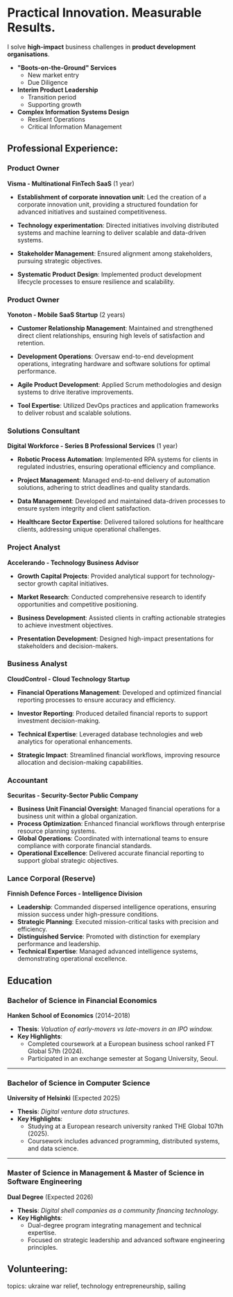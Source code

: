 # Practical Innovation. Measurable Results. 

I solve **high-impact** business challenges in **product development organisations**.

- **"Boots-on-the-Ground" Services**
  - New market entry
  - Due Diligence
- **Interim Product Leadership**
  - Transition period
  - Supporting growth
- **Complex Information Systems Design**
  - Resilient Operations
  - Critical Information Management

## Professional Experience:

### Product Owner  
**Visma - Multinational FinTech SaaS** (1 year) 

- **Establishment of corporate innovation unit**: Led the creation of a corporate innovation unit, providing a structured foundation for advanced initiatives and sustained competitiveness.
  
- **Technology experimentation**: Directed initiatives involving distributed systems and machine learning to deliver scalable and data-driven systems.

- **Stakeholder Management**: Ensured alignment among stakeholders, pursuing strategic objectives.  

- **Systematic Product Design**: Implemented product development lifecycle processes to ensure resilience and scalability.


### Product Owner  
**Yonoton - Mobile SaaS Startup** (2 years)  

- **Customer Relationship Management**: Maintained and strengthened direct client relationships, ensuring high levels of satisfaction and retention.  

- **Development Operations**: Oversaw end-to-end development operations, integrating hardware and software solutions for optimal performance.  
  
- **Agile Product Development**: Applied Scrum methodologies and design systems to drive iterative improvements.  

- **Tool Expertise**: Utilized DevOps practices and application frameworks to deliver robust and scalable solutions.


### Solutions Consultant  
**Digital Workforce - Series B Professional Services** (1 year)  

- **Robotic Process Automation**: Implemented RPA systems for clients in regulated industries, ensuring operational efficiency and compliance.
  
- **Project Management**: Managed end-to-end delivery of automation solutions, adhering to strict deadlines and quality standards.  

- **Data Management**: Developed and maintained data-driven processes to ensure system integrity and client satisfaction.  

- **Healthcare Sector Expertise**: Delivered tailored solutions for healthcare clients, addressing unique operational challenges.


### Project Analyst  
**Accelerando - Technology Business Advisor**  

- **Growth Capital Projects**: Provided analytical support for technology-sector growth capital initiatives.

- **Market Research**: Conducted comprehensive research to identify opportunities and competitive positioning.  

- **Business Development**: Assisted clients in crafting actionable strategies to achieve investment objectives.  

- **Presentation Development**: Designed high-impact presentations for stakeholders and decision-makers.


### Business Analyst  
**CloudControl - Cloud Technology Startup**  

- **Financial Operations Management**: Developed and optimized financial reporting processes to ensure accuracy and efficiency.  

- **Investor Reporting**: Produced detailed financial reports to support investment decision-making.  

- **Technical Expertise**: Leveraged database technologies and web analytics for operational enhancements.  

- **Strategic Impact**: Streamlined financial workflows, improving resource allocation and decision-making capabilities.


### Accountant  
**Securitas - Security-Sector Public Company**  
- **Business Unit Financial Oversight**: Managed financial operations for a business unit within a global organization.  
- **Process Optimization**: Enhanced financial workflows through enterprise resource planning systems.  
- **Global Operations**: Coordinated with international teams to ensure compliance with corporate financial standards.  
- **Operational Excellence**: Delivered accurate financial reporting to support global strategic objectives.


### Lance Corporal (Reserve)  
**Finnish Defence Forces - Intelligence Division**  
- **Leadership**: Commanded dispersed intelligence operations, ensuring mission success under high-pressure conditions.  
- **Strategic Planning**: Executed mission-critical tasks with precision and efficiency.  
- **Distinguished Service**: Promoted with distinction for exemplary performance and leadership.  
- **Technical Expertise**: Managed advanced intelligence systems, demonstrating operational excellence.  

  


## Education

### Bachelor of Science in Financial Economics  
**Hanken School of Economics** (2014–2018)  
- **Thesis**: *Valuation of early-movers vs late-movers in an IPO window.*  
- **Key Highlights**:  
  - Completed coursework at a European business school ranked FT Global 57th (2024).  
  - Participated in an exchange semester at Sogang University, Seoul.  

---

### Bachelor of Science in Computer Science  
**University of Helsinki** (Expected 2025)  
- **Thesis**: *Digital venture data structures.*  
- **Key Highlights**:  
  - Studying at a European research university ranked THE Global 107th (2025).  
  - Coursework includes advanced programming, distributed systems, and data science.  

---

### Master of Science in Management & Master of Science in Software Engineering  
**Dual Degree** (Expected 2026)  
- **Thesis**: *Digital shell companies as a community financing technology.*  
- **Key Highlights**:  
  - Dual-degree program integrating management and technical expertise.  
  - Focused on strategic leadership and advanced software engineering principles.  


## Volunteering: 

topics: ukraine war relief, technology entrepreneurship, sailing
